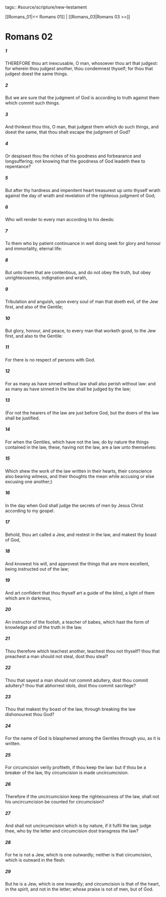 tags:: #source/scripture/new-testament

[[Romans_01|<< Romans 01]] | [[Romans_03|Romans 03 >>]]

# Romans 02

##### 1

THEREFORE thou art inexcusable, O man, whosoever thou art that judgest: for wherein thou judgest another, thou condemnest thyself; for thou that judgest doest the same things.

##### 2

But we are sure that the judgment of God is according to truth against them which commit such things.

##### 3

And thinkest thou this, O man, that judgest them which do such things, and doest the same, that thou shalt escape the judgment of God?

##### 4

Or despisest thou the riches of his goodness and forbearance and longsuffering; not knowing that the goodness of God leadeth thee to repentance?

##### 5

But after thy hardness and impenitent heart treasurest up unto thyself wrath against the day of wrath and revelation of the righteous judgment of God;

##### 6

Who will render to every man according to his deeds:

##### 7

To them who by patient continuance in well doing seek for glory and honour and immortality, eternal life:

##### 8

But unto them that are contentious, and do not obey the truth, but obey unrighteousness, indignation and wrath,

##### 9

Tribulation and anguish, upon every soul of man that doeth evil, of the Jew first, and also of the Gentile;

##### 10

But glory, honour, and peace, to every man that worketh good, to the Jew first, and also to the Gentile:

##### 11

For there is no respect of persons with God.

##### 12

For as many as have sinned without law shall also perish without law: and as many as have sinned in the law shall be judged by the law;

##### 13

(For not the hearers of the law are just before God, but the doers of the law shall be justified.

##### 14

For when the Gentiles, which have not the law, do by nature the things contained in the law, these, having not the law, are a law unto themselves:

##### 15

Which shew the work of the law written in their hearts, their conscience also bearing witness, and their thoughts the mean while accusing or else excusing one another;)

##### 16

In the day when God shall judge the secrets of men by Jesus Christ according to my gospel.

##### 17

Behold, thou art called a Jew, and restest in the law, and makest thy boast of God,

##### 18

And knowest his will, and approvest the things that are more excellent, being instructed out of the law;

##### 19

And art confident that thou thyself art a guide of the blind, a light of them which are in darkness,

##### 20

An instructor of the foolish, a teacher of babes, which hast the form of knowledge and of the truth in the law.

##### 21

Thou therefore which teachest another, teachest thou not thyself? thou that preachest a man should not steal, dost thou steal?

##### 22

Thou that sayest a man should not commit adultery, dost thou commit adultery? thou that abhorrest idols, dost thou commit sacrilege?

##### 23

Thou that makest thy boast of the law, through breaking the law dishonourest thou God?

##### 24

For the name of God is blasphemed among the Gentiles through you, as it is written.

##### 25

For circumcision verily profiteth, if thou keep the law: but if thou be a breaker of the law, thy circumcision is made uncircumcision.

##### 26

Therefore if the uncircumcision keep the righteousness of the law, shall not his uncircumcision be counted for circumcision?

##### 27

And shall not uncircumcision which is by nature, if it fulfil the law, judge thee, who by the letter and circumcision dost transgress the law?

##### 28

For he is not a Jew, which is one outwardly; neither is that circumcision, which is outward in the flesh:

##### 29

But he is a Jew, which is one inwardly; and circumcision is that of the heart, in the spirit, and not in the letter; whose praise is not of men, but of God.
